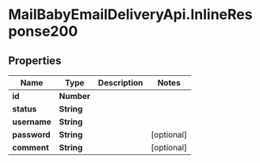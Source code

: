 # MailBabyEmailDeliveryApi.InlineResponse200

## Properties
Name | Type | Description | Notes
------------ | ------------- | ------------- | -------------
**id** | **Number** |  | 
**status** | **String** |  | 
**username** | **String** |  | 
**password** | **String** |  | [optional] 
**comment** | **String** |  | [optional] 
